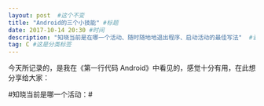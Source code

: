 ```yaml
---
layout: post  #这个不变
title: "Android的三个小技能" #标题
date: 2017-10-14 20:30 #时间
description: "知晓当前是在哪一个活动、随时随地地退出程序、启动活动的最佳写法"  #说明
tag: C #这是分类标签
---
```


今天所记录的，是我在《第一行代码 Android》中看见的，感觉十分有用，在此想分享给大家：

#知晓当前是哪一个活动：#
